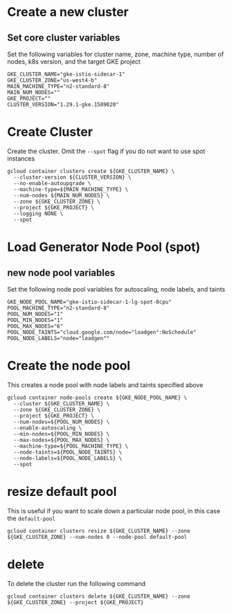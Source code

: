 # Create a new cluster

## Set core cluster variables

Set the following variables for cluster name, zone, machine type, number of nodes, k8s version, and the target GKE project
```
GKE_CLUSTER_NAME="gke-istio-sidecar-1"
GKE_CLUSTER_ZONE="us-west4-b"
MAIN_MACHINE_TYPE="n2-standard-8"
MAIN_NUM_NODES=""
GKE_PROJECT=""
CLUSTER_VERSION="1.29.1-gke.1589020"
```

# Create Cluster

Create the cluster. Omit the `--spot` flag if you do not want to use spot instances
```
gcloud container clusters create ${GKE_CLUSTER_NAME} \
  --cluster-version ${CLUSTER_VERSION} \
  --no-enable-autoupgrade \
  --machine-type=${MAIN_MACHINE_TYPE} \
  --num-nodes ${MAIN_NUM_NODES} \
  --zone ${GKE_CLUSTER_ZONE} \
  --project ${GKE_PROJECT} \
  --logging NONE \
  --spot
```

# Load Generator Node Pool (spot)

## new node pool variables

Set the following node pool variables for autoscaling, node labels, and taints
```
GKE_NODE_POOL_NAME="gke-istio-sidecar-1-lg-spot-8cpu"
POOL_MACHINE_TYPE="n2-standard-8"
POOL_NUM_NODES="1"
POOL_MIN_NODES="1"
POOL_MAX_NODES="6"
POOL_NODE_TAINTS="cloud.google.com/node="loadgen":NoSchedule"
POOL_NODE_LABELS="node="loadgen""
```

# Create the node pool

This creates a node pool with node labels and taints specified above
```
gcloud container node-pools create ${GKE_NODE_POOL_NAME} \
  --cluster ${GKE_CLUSTER_NAME} \
  --zone ${GKE_CLUSTER_ZONE} \
  --project ${GKE_PROJECT} \
  --num-nodes=${POOL_NUM_NODES} \
  --enable-autoscaling \
  --min-nodes=${POOL_MIN_NODES} \
  --max-nodes=${POOL_MAX_NODES} \
  --machine-type=${POOL_MACHINE_TYPE} \
  --node-taints=${POOL_NODE_TAINTS} \
  --node-labels=${POOL_NODE_LABELS} \
  --spot
```

# resize default pool

This is useful if you want to scale down a particular node pool, in this case the `default-pool`
```
gcloud container clusters resize ${GKE_CLUSTER_NAME} --zone ${GKE_CLUSTER_ZONE} --num-nodes 0 --node-pool default-pool
```

# delete

To delete the cluster run the following command
```
gcloud container clusters delete ${GKE_CLUSTER_NAME} --zone ${GKE_CLUSTER_ZONE} --project ${GKE_PROJECT}
```